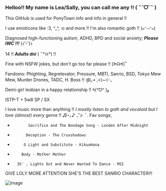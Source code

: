 ### Helloo!! My name is Lea/Sally, you can call me any !! ( ˶ˆᗜˆ˵ )
 
 This GitHub is used for PonyTown info and info in general !!
 
I use emoticons like :3, ^_^, :o and more !! I'm also romantic goth !! (๑ᵔ⤙ᵔ๑)

 Diagnosed high-functioning autism, ADHD, BPD and social anxiety; ***Please IWC !!!*** (ง'̀-'́)ง

14 !! ***Adults dni*** ( ˶°ㅁ°) !!

 Fine with NSFW jokes, but don't go too far please !! (ᗒᗣᗕ)՞

Fandoms: Phighting, Regretevator, Pressure, MBTI, Sanrio, BSD, Tokyo Mew Mew, Murder Drones, TADC, 
H. Boss !! ദ്ദി(｡•̀ ,<)~✩‧₊

 Demi-girl lesbian in a happy relationship !! ٩(^ᗜ^ )و

ISTP-T + 5w8 SP / SX

 I love music more than anything !!
  *I mostly listen to goth and vocaloid but I love (almost) every genre !!* ♫⋆｡♪ ₊˚♬ ﾟ.
 Fav songs;
 -            Sacrifice and The Bondage Song - London After Midnight
 -           Deception - The Cruxshadows
 -          O Light and Substitute - KikuoHana
 -         Body - Mother Mother
 -       3S' , Lights Out and Never Wanted To Dance - MSI 




  GIVE LOLY MORE ATTENTION SHE'S THE BEST SANRIO CHARACTER!!!

![image](https://github.com/user-attachments/assets/849096b3-2e07-450f-83a2-f552c3c1221a)

